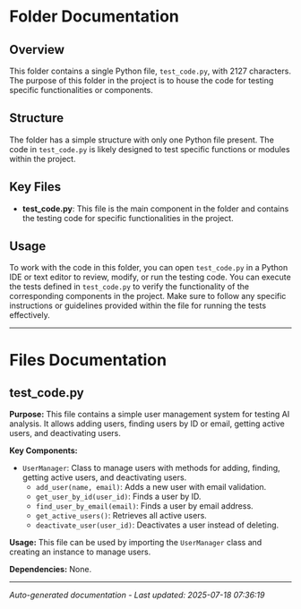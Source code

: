 # Folder Documentation

## Overview
This folder contains a single Python file, `test_code.py`, with 2127 characters. The purpose of this folder in the project is to house the code for testing specific functionalities or components.

## Structure
The folder has a simple structure with only one Python file present. The code in `test_code.py` is likely designed to test specific functions or modules within the project.

## Key Files
- **test_code.py**: This file is the main component in the folder and contains the testing code for specific functionalities in the project.

## Usage
To work with the code in this folder, you can open `test_code.py` in a Python IDE or text editor to review, modify, or run the testing code. You can execute the tests defined in `test_code.py` to verify the functionality of the corresponding components in the project. Make sure to follow any specific instructions or guidelines provided within the file for running the tests effectively.

---

# Files Documentation

## test_code.py

**Purpose:** This file contains a simple user management system for testing AI analysis. It allows adding users, finding users by ID or email, getting active users, and deactivating users.

**Key Components:**
- `UserManager`: Class to manage users with methods for adding, finding, getting active users, and deactivating users.
  - `add_user(name, email)`: Adds a new user with email validation.
  - `get_user_by_id(user_id)`: Finds a user by ID.
  - `find_user_by_email(email)`: Finds a user by email address.
  - `get_active_users()`: Retrieves all active users.
  - `deactivate_user(user_id)`: Deactivates a user instead of deleting.

**Usage:** This file can be used by importing the `UserManager` class and creating an instance to manage users.

**Dependencies:** None.

---
*Auto-generated documentation - Last updated: 2025-07-18 07:36:19*
